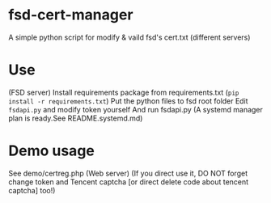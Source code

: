 # fsd-cert-manager

A simple python script for modify & vaild fsd's cert.txt (different servers)

# Use
(FSD server)
Install requirements package from requirements.txt (`pip install -r requirements.txt`)
Put the python files to fsd root folder
Edit `fsdapi.py` and modify token yourself
And run fsdapi.py
(A systemd manager plan is ready.See README.systemd.md)

# Demo usage
See demo/certreg.php (Web server)
(If you direct use it, DO NOT forget change token and Tencent captcha [or direct delete code about tencent captcha] too!)
